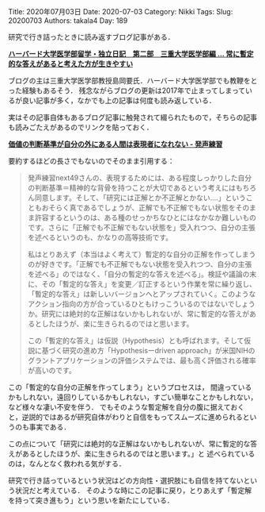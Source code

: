 ﻿Title: 2020年07月03日
Date: 2020-07-03
Category: Nikki
Tags: 
Slug: 20200703
Authors: takala4
Day: 189




研究で行き詰ったときに読み返すブログ記事がある．


**[ハーバード大学医学部留学・独立日記　第二部　三重大学医学部編 ... 常に暫定的な答えがあると考えた方が生きやすい](http://harvardmedblog.blog90.fc2.com/blog-entry-314.html)**


ブログの主は三重大学医学部教授島岡要氏．ハーバード大学医学部でも教鞭をとった経験もあるそう．
残念ながらブログの更新は2017年で止まってしまっているが良い記事が多く，なかでも上の記事は何度も読み返している．


実はその記事自体もあるブログ記事に触発されて綴られたもので，そちらの記事も読みごたえがあるのでリンクを貼っておく．

**[価値の判断基準が自分の外にある人間は表現者になれない - 発声練習](http://next49.hatenadiary.jp/entry/20090222/p2)**


要約するほどの長さでもないのでそのまま引用する：

> 発声練習next49さんの、表現するためには、ある程度しっかりした自分の判断基準＝精神的な背骨を持つことが大切であるという考えにはもちろん同意します。そして、「研究には正解とか不正解とかない....」ということもおそらく真であるでしょうが、正解でも不正解でもない状態をそのまま許容するというのは、ある種のせっかちなひとにはなかなか難しいものです。さらに「正解でも不正解でもない状態を」受入れつつ、自分の主張を述べるというのも、かなりの高等技術です。
>
>私はとりあえず（本当はよく考えて）暫定的な自分の正解を作ってしまうのが好きです。「正解でも不正解でもない状態を受入れつつ、自分の主張を述べる」のではなく、「自分の暫定的な答えを述べる」。検証や議論の末に、その「暫定的な答え」を変更／訂正するという作業を常に繰り返し、「暫定的な答え」は新しいバージョンへとアップされていく。このようなアクション指向の方が合っているひともけっこういるのではないでしょうか。研究には絶対的な正解はないかもしれないが、常に暫定的な答えがあるとしたほうが、楽に生きられるのではと思います。
>
>この「暫定的な答え」は仮説（Hypothesis）とも呼ばれます。そして仮説に基づく研究の進め方「Hypothesisーdriven approach」が米国NIHのグラントアプリケーションの評価システムでは、最も高く評価される確率が高いのです。



この「暫定的な自分の正解を作ってしまう」というプロセスは，
間違っているかもしれない，遠回りしているかもしれない，すごい簡単なことかもしれない，など様々な凄い不安を伴う．
でもそのような暫定解を自分の腹に据えておくと，逆説的ではあるが研究自体がわりと自信をもってスムーズに進められるというのも事実である．


この点について「研究には絶対的な正解はないかもしれないが、常に暫定的な答えがあるとしたほうが、楽に生きられるのではと思います。」と
述べられているのは，なんとなく救われる気がする．



研究で行き詰っているという状況はどの方向性・選択肢にも自信を持てないという状況だと考えている．
そのような時にこの記事に戻り，とりあえず「暫定解を持って突き進もう」という思いを新たにしている．